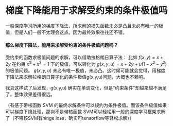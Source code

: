 # 梯度下降能用于求解受约束的条件极值吗

一般深度学习所用的梯度下降法，所求解的损失函数未必是凸且未必有唯一的极值，但是人们一般不太理会这点。因为最终效果往往还不错。

#### 那么梯度下降法，能用来求解受约束的条件极值问题吗？

受约束的函数求极值问题的求解，可以借助拉格朗日算子法：
比如 $f(x,y) = x + 2y$ 在约束 $x^2+x^2 = 1$ 下的极值，可以转化为 $g(x,y,u) = x + 2y + u (1-x^2-y^2)$ 的极值问题。
$g(x,y,u)$ 未必有唯一极值，未必凸。这时候可能就会觉得，用梯度下降法来求解拉格朗日算子化的条件极值g(x,y,u)问题，大概也不赖吧。

我真这样试了后发现，g(x,y,u) 确实在单调变化，但是"约束条件"却越来越不满足了。整体效果差得很远。

（有感于带核函数 SVM 的最终求解条件可以规约为条件极值。而该条件极值如果可以梯度下降处理，那岂不是带核函数 SVM可以轻松用一般的深度学习框架求解了（不带核SVM有hinge loss，确实可tensorflow等轻松求解））
